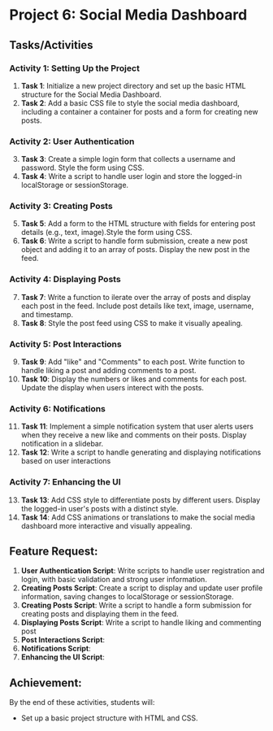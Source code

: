 # Project 6: Social Media Dashboard

## Tasks/Activities

### Activity 1: Setting Up the Project
1. **Task 1**: Initialize a new project directory and set up the basic HTML structure for the Social Media Dashboard.
2. **Task 2**: Add a basic CSS file to style the social media dashboard, including a container a container for posts and a form for creating new posts.

### Activity 2: User Authentication
3. **Task 3**: Create a simple login form that collects a username and password. Style the form using CSS.
4. **Task 4**: Write a script to handle user login and store the logged-in localStorage or sessionStorage.

### Activity 3: Creating Posts
5. **Task 5**: Add a form to the HTML structure with fields for entering post details (e.g., text, image).Style the form using CSS.
6. **Task 6**: Write a script to handle form submission, create a new post object and adding it to an array of posts. Display the new post in the feed.

### Activity 4: Displaying Posts
7. **Task 7**: Write a function to ilerate over the array of posts and display each post in the feed. Include post details like text, image, username, and timestamp. 
8. **Task 8**: Style the post feed using CSS to make it visually apealing.

### Activity 5: Post Interactions
9. **Task 9**: Add "like" and "Comments" to each post. Write function to handle liking a post and adding comments to a post.
10. **Task 10**: Display the numbers or likes and comments for each post. Update the display when users interect with the posts.

### Activity 6: Notifications
11. **Task 11**: Implement a simple notification system that user alerts users when they receive a new like and comments on their posts. Display notification in a slidebar.
12. **Task 12**: Write a script to handle generating and displaying notifications based on user interactions 

### Activity 7: Enhancing the UI
13. **Task 13**: Add CSS style to differentiate posts by different users. Display the logged-in user's posts with  a distinct style.
14. **Task 14**: Add CSS animations or translations to make the social media dashboard more interactive and visually appealing.  

## Feature Request:
1. **User Authentication Script**: Write scripts to handle user registration and login, with basic validation and strong user information. 
2. **Creating Posts Script**: Create a script to display and update user profile information, saving changes to localStorage or sessionStorage.
3. **Creating Posts Script**: Write a script to handle a form submission for creating posts and displaying them in the feed.
4. **Displaying Posts Script**: Write a script to handle liking and commenting post     
5. **Post Interactions Script**:
6. **Notifications Script**:
7. **Enhancing the UI Script**:

## Achievement:
By the end of these activities, students will:
- Set up a basic project structure with HTML and CSS.
